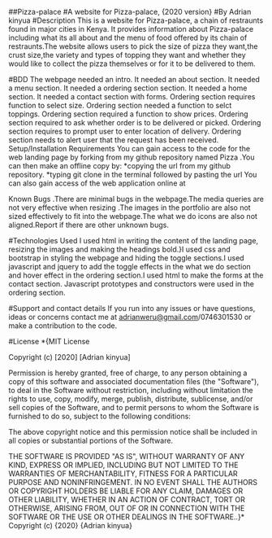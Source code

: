 ##Pizza-palace
#A website for Pizza-palace, {2020 version}
#By Adrian kinyua
#Description
This is a website for Pizza-palace, a chain of restraunts found in major cities in Kenya. It provides information about Pizza-palace including what its all about and the menu of food offered by its chain of restraunts.The website allows users to pick the size of pizza they want,the crust size,the variety and types of topping they want and whether they would like to collect the pizza themselves or for it to be delivered to them.

#BDD
The webpage needed an intro.
It needed an about section.
It needed a menu section.
It needed a ordering section section.
It needed a home section.
It needed a contact section with forms.
Ordering section requires function to select size.
Ordering section needed a function to selct toppings.
Ordering section required a function to show prices.
Ordering section required to ask whether order is to be delivered or picked.
Ordering section requires to prompt user to enter location of delivery.
Ordering section needs to alert user that the request has been received.
Setup/Installation Requirements
You can gain access to the code for the web landing page by forking from my github repository named Pizza .You can then make an offline copy by: *copying the url from my github repository. *typing git clone in the terminal followed by pasting the url You can also gain access of the web application online at 

Known Bugs
.There are minimal bugs in the webpage.The media queries are not very effective when resizing .The images in the portfolio are also not sized effectively to fit into the webpage.The what we do icons are also not aligned.Report if there are other unknown bugs.

#Technologies Used
I used html in writing the content of the landing page, resizing the images and making the headings bold.}I used css and bootstrap in styling the webpage and hiding the toggle sections.I used javascript and jquery to add the toggle effects in the what we do section and hover effect in the ordering section.I used html to make the forms at the contact section. Javascript prototypes and constructors were used in the ordering section.

#Support and contact details
If you run into any issues or have questions, ideas or concerns contact me at adrianweru@gmail.com/0746301530 or make a contribution to the code.

#License
*{MIT License

Copyright (c) [2020] [Adrian kinyua]

Permission is hereby granted, free of charge, to any person obtaining a copy of this software and associated documentation files (the "Software"), to deal in the Software without restriction, including without limitation the rights to use, copy, modify, merge, publish, distribute, sublicense, and/or sell copies of the Software, and to permit persons to whom the Software is furnished to do so, subject to the following conditions:

The above copyright notice and this permission notice shall be included in all copies or substantial portions of the Software.

THE SOFTWARE IS PROVIDED "AS IS", WITHOUT WARRANTY OF ANY KIND, EXPRESS OR IMPLIED, INCLUDING BUT NOT LIMITED TO THE WARRANTIES OF MERCHANTABILITY, FITNESS FOR A PARTICULAR PURPOSE AND NONINFRINGEMENT. IN NO EVENT SHALL THE AUTHORS OR COPYRIGHT HOLDERS BE LIABLE FOR ANY CLAIM, DAMAGES OR OTHER LIABILITY, WHETHER IN AN ACTION OF CONTRACT, TORT OR OTHERWISE, ARISING FROM, OUT OF OR IN CONNECTION WITH THE SOFTWARE OR THE USE OR OTHER DEALINGS IN THE SOFTWARE..}* Copyright (c) {2020} {Adrian kinyua}
